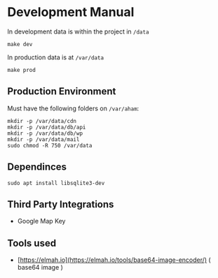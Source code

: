 # Development Manual


In development data is within the project in `/data`

```
make dev
```


In production data is at `/var/data`

```
make prod
```

## Production Environment

Must have the following folders on `/var/aham`:

```
mkdir -p /var/data/cdn
mkdir -p /var/data/db/api
mkdir -p /var/data/db/wp
mkdir -p /var/data/mail
sudo chmod -R 750 /var/data
```

## Dependinces
```
sudo apt install libsqlite3-dev
```

## Third Party Integrations
- Google Map Key

## Tools used
- [https://elmah.io](https://elmah.io/tools/base64-image-encoder/) ( base64 image )
